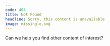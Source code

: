 ```yaml
---
code: 404
title: Not Found
headline: Sorry, this content is unavailable
image: missing-e.svg
---
```

Can we help you find other content of interest?
